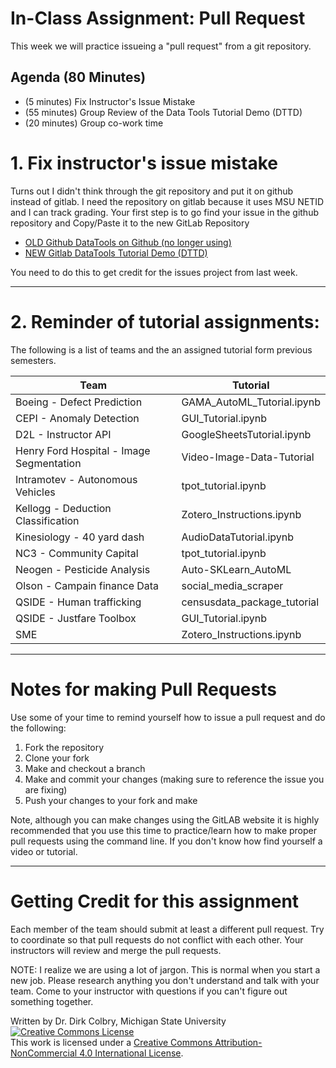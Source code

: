 # In-Class Assignment: Pull Request

This week we will practice issueing a "pull request" from a git repository. 


## Agenda (80 Minutes)

- (5 minutes) Fix Instructor's Issue Mistake
- (55 minutes) Group Review of the Data Tools Tutorial Demo (DTTD)
- (20 minutes) Group co-work time


# 1. Fix instructor's issue  mistake

Turns out I didn't think through the git repository and put it on github instead of gitlab.  I need the repository on gitlab because it uses MSU NETID and I can track grading.  Your first step is to go find your issue in the github repository and Copy/Paste it to the new GitLab Repository

* [OLD Github DataTools on Github (no longer using)](https://github.com/colbrydi/DataTools_Tutorial_Demo)
* [NEW Gitlab DataTools Tutorial Demo (DTTD)](https://gitlab.msu.edu/CMSE/datatools_tutorial_demo)

You need to do this to get credit for the issues project from last week.

----
<a name="Group_programming_Project"></a>
# 2. Reminder of tutorial assignments:

The following is a list of teams and the an assigned tutorial form previous semesters.  

| Team | Tutorial|
|---|---------|
|Boeing - Defect Prediction | GAMA_AutoML_Tutorial.ipynb| 
|CEPI - Anomaly Detection | GUI_Tutorial.ipynb| 
|D2L - Instructor API | GoogleSheetsTutorial.ipynb| 
|Henry Ford Hospital - Image Segmentation | Video-Image-Data-Tutorial| 
|Intramotev  - Autonomous Vehicles | tpot_tutorial.ipynb| 
|Kellogg - Deduction Classification | Zotero_Instructions.ipynb| 
|Kinesiology - 40 yard dash | AudioDataTutorial.ipynb| 
|NC3 - Community Capital | tpot_tutorial.ipynb| 
|Neogen - Pesticide Analysis | Auto-SKLearn_AutoML| 
|Olson - Campain finance Data | social_media_scraper| 
|QSIDE - Human trafficking | censusdata_package_tutorial| 
|QSIDE - Justfare Toolbox | GUI_Tutorial.ipynb| 
| SME | Zotero_Instructions.ipynb| 


---

# Notes for making Pull Requests

Use some of your time to remind yourself how to issue a pull request and do the following:

1. Fork the repository
2. Clone your fork
3. Make and checkout a branch
4. Make and commit your changes (making sure to reference the issue you are fixing)
5. Push your changes to your fork and make 

Note, although you can make changes using the GitLAB website it is highly recommended that you use this time to practice/learn how to make proper pull requests using the command line.  If you don't know how find yourself a video or tutorial. 


---

# Getting Credit for this assignment

Each member of the team should submit at least a different pull request.  Try to coordinate so that pull requests do not conflict with each other. Your instructors will review and merge the pull requests. 

NOTE: I realize we are using a lot of jargon. This is normal when you start a new job. Please research anything you don't understand and talk with your team. Come to your instructor with questions if you can't figure out something together. 


Written by Dr. Dirk Colbry, Michigan State University
<a rel="license" href="http://creativecommons.org/licenses/by-nc/4.0/"><img alt="Creative Commons License" style="border-width:0" src="https://i.creativecommons.org/l/by-nc/4.0/88x31.png" /></a><br />This work is licensed under a <a rel="license" href="http://creativecommons.org/licenses/by-nc/4.0/">Creative Commons Attribution-NonCommercial 4.0 International License</a>.
